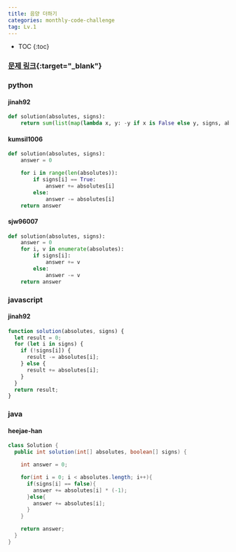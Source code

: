 ```yaml
---
title: 음양 더하기
categories: monthly-code-challenge
tag: Lv.1
---
```


- TOC
  {:toc}

### [문제 링크](https://programmers.co.kr/learn/courses/30/lessons/76501){:target="\_blank"}

### python

#### jinah92

```python
def solution(absolutes, signs):
    return sum(list(map(lambda x, y: -y if x is False else y, signs, absolutes)))
```

#### kumsil1006

```python
def solution(absolutes, signs):
    answer = 0

    for i in range(len(absolutes)):
        if signs[i] == True:
            answer += absolutes[i]
        else:
            answer -= absolutes[i]
    return answer
```

#### sjw96007

```python
def solution(absolutes, signs):
    answer = 0
    for i, v in enumerate(absolutes):
        if signs[i]:
            answer += v
        else:
            answer -= v
    return answer
```

### javascript

#### jinah92

```javascript
function solution(absolutes, signs) {
  let result = 0;
  for (let i in signs) {
    if (!signs[i]) {
      result -= absolutes[i];
    } else {
      result += absolutes[i];
    }
  }
  return result;
}
```

### java

#### heejae-han

```java
class Solution {
  public int solution(int[] absolutes, boolean[] signs) {

    int answer = 0;

    for(int i = 0; i < absolutes.length; i++){
      if(signs[i] == false){
        answer += absolutes[i] * (-1);
      }else{
        answer += absolutes[i];
      }
    }

    return answer;
  }
}
```
